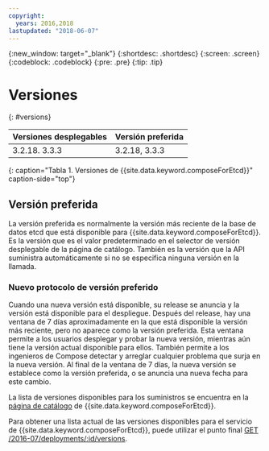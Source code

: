 ```yaml
---
copyright:
  years: 2016,2018
lastupdated: "2018-06-07"
---
```


{:new_window: target="_blank"}
{:shortdesc: .shortdesc}
{:screen: .screen}
{:codeblock: .codeblock}
{:pre: .pre}
{:tip: .tip}

# Versiones
{: #versions}

Versiones desplegables | Versión preferida
----------|-----------
3.2.18. 3.3.3 | 3.2.18, 3.3.3
{: caption="Tabla 1. Versiones de {{site.data.keyword.composeForEtcd}}" caption-side="top"}

## Versión preferida

La versión preferida es normalmente la versión más reciente de la base de datos etcd que está disponible para {{site.data.keyword.composeForEtcd}}. Es la versión que es el valor predeterminado en el selector de versión desplegable de la página de catálogo. También es la versión que la API suministra automáticamente si no se especifica ninguna versión en la llamada.

### Nuevo protocolo de versión preferido

Cuando una nueva versión está disponible, su release se anuncia y la versión está disponible para el despliegue. Después del release, hay una ventana de 7 días aproximadamente en la que está disponible la versión más reciente, pero no aparece como la versión preferida. Esta ventana permite a los usuarios desplegar y probar la nueva versión, mientras aún tiene la versión actual disponible para ellos. También permite a los ingenieros de Compose detectar y arreglar cualquier problema que surja en la nueva versión. Al final de la ventana de 7 días, la nueva versión se establece como la versión preferida, o se anuncia una nueva fecha para este cambio.

La lista de versiones disponibles para los suministros se encuentra en la [página de catálogo](https://console.{DomainName}/catalog/services/compose-for-etcd) de {{site.data.keyword.composeForEtcd}}.

Para obtener una lista actual de las versiones disponibles para el servicio de {{site.data.keyword.composeForEtcd}}, puede utilizar el punto final
[GET /2016-07/deployments/:id/versions](https://apidocs.compose.com/v1.0/reference#2016-07-get-deployments-versions).
